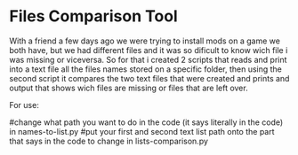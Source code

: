 # Files Comparison Tool

With a friend a few days ago we were trying to install mods on a game we both have, but we had different files and it was so dificult to know wich file i was missing or viceversa. So for that i created 2 scripts that reads and print into a text file all the files names stored on a specific folder, then using the second script it compares the two text files that were created and prints and output that shows wich files are missing or files that are left over.

For use:

#change what path you want to do in the code (it says literally in the code) in names-to-list.py
#put your first and second text list path onto the part that says in the code to change in lists-comparison.py

